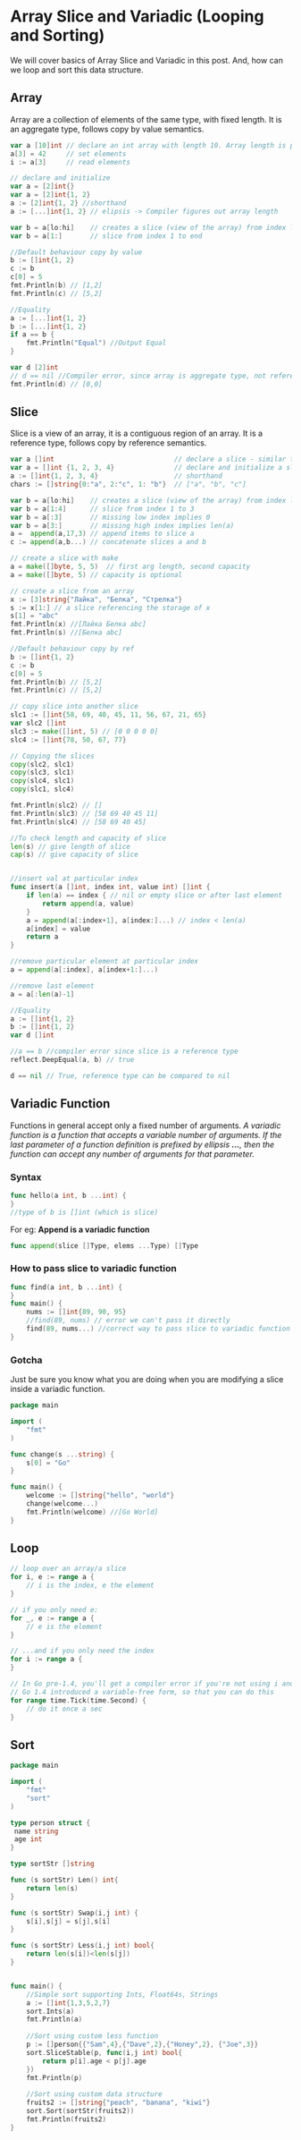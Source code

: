 # Array Slice and Variadic (Looping and Sorting)
We will cover basics of Array Slice and Variadic in this post. And, how can we loop and sort this data structure.

## Array
Array are a collection of elements of the same type, with fixed length. It is an aggregate type, follows copy by value semantics.
```go
var a [10]int // declare an int array with length 10. Array length is part of the type!
a[3] = 42     // set elements
i := a[3]     // read elements

// declare and initialize
var a = [2]int{}
var a = [2]int{1, 2}
a := [2]int{1, 2} //shorthand
a := [...]int{1, 2} // elipsis -> Compiler figures out array length

var b = a[lo:hi]    // creates a slice (view of the array) from index lo to hi-1, it points to same array.
var b = a[1:]		// slice from index 1 to end

//Default behaviour copy by value
b := []int{1, 2}
c := b
c[0] = 5
fmt.Println(b) // [1,2]
fmt.Println(c) // [5,2]

//Equality
a := [...]int{1, 2}
b := [...]int{1, 2}
if a == b {
	fmt.Println("Equal") //Output Equal
}

var d [2]int
// d == nil //Compiler error, since array is aggregate type, not reference type.
fmt.Println(d) // [0,0] 

```
## Slice
Slice is a view of an array, it is a contiguous region of an array. It is a reference type, follows copy by reference semantics.
```go
var a []int                              // declare a slice - similar to an array, but length is unspecified
var a = []int {1, 2, 3, 4}               // declare and initialize a slice (backed by the array given implicitly)
a := []int{1, 2, 3, 4}                   // shorthand
chars := []string{0:"a", 2:"c", 1: "b"}  // ["a", "b", "c"]

var b = a[lo:hi]	// creates a slice (view of the array) from index lo to hi-1
var b = a[1:4]		// slice from index 1 to 3
var b = a[:3]		// missing low index implies 0
var b = a[3:]		// missing high index implies len(a)
a =  append(a,17,3)	// append items to slice a
c := append(a,b...)	// concatenate slices a and b

// create a slice with make
a = make([]byte, 5, 5)	// first arg length, second capacity
a = make([]byte, 5)	// capacity is optional

// create a slice from an array
x := [3]string{"Лайка", "Белка", "Стрелка"}
s := x[1:] // a slice referencing the storage of x
s[1] = "abc"
fmt.Println(x) //[Лайка Белка abc]
fmt.Println(s) //[Белка abc]

//Default behaviour copy by ref
b := []int{1, 2}
c := b
c[0] = 5
fmt.Println(b) // [5,2]
fmt.Println(c) // [5,2]

// copy slice into another slice
slc1 := []int{58, 69, 40, 45, 11, 56, 67, 21, 65}
var slc2 []int
slc3 := make([]int, 5) // [0 0 0 0 0]
slc4 := []int{78, 50, 67, 77}

// Copying the slices
copy(slc2, slc1)
copy(slc3, slc1)
copy(slc4, slc1)
copy(slc1, slc4)

fmt.Println(slc2) // []
fmt.Println(slc3) // [58 69 40 45 11]
fmt.Println(slc4) // [58 69 40 45]

//To check length and capacity of slice
len(s) // give length of slice
cap(s) // give capacity of slice


//insert val at particular index
func insert(a []int, index int, value int) []int {
    if len(a) == index { // nil or empty slice or after last element
        return append(a, value)
    }
    a = append(a[:index+1], a[index:]...) // index < len(a)
    a[index] = value
    return a
}

//remove particular element at particular index
a = append(a[:index], a[index+1:]...)

//remove last element
a = a[:len(a)-1]

//Equality
a := []int{1, 2}
b := []int{1, 2}
var d []int

//a == b //compiler error since slice is a reference type
reflect.DeepEqual(a, b) // true 

d == nil // True, reference type can be compared to nil


```

## Variadic Function

Functions in general accept only a fixed number of arguments. *A variadic function is a function that accepts a variable number of arguments. If the last parameter of a function definition is prefixed by ellipsis **...**, then the function can accept any number of arguments for that parameter.*

### Syntax

```go
func hello(a int, b ...int) {  
}
//type of b is []int (which is slice)
```

For eg: **Append is a variadic function**

```go
func append(slice []Type, elems ...Type) []Type  
```

### How to pass slice to variadic function

```go
func find(a int, b ...int) {  
}
func main() {  
    nums := []int{89, 90, 95}
    //find(89, nums) // error we can't pass it directly
    find(89, nums...) //correct way to pass slice to variadic function
}
```

### Gotcha

Just be sure you know what you are doing when you are modifying a slice inside a variadic function.

```go
package main

import (  
    "fmt"
)

func change(s ...string) {  
    s[0] = "Go"
}

func main() {  
    welcome := []string{"hello", "world"}
    change(welcome...)
    fmt.Println(welcome) //[Go World]
}
```

## Loop
```go
// loop over an array/a slice
for i, e := range a {
    // i is the index, e the element
}

// if you only need e:
for _, e := range a {
    // e is the element
}

// ...and if you only need the index
for i := range a {
}

// In Go pre-1.4, you'll get a compiler error if you're not using i and e.
// Go 1.4 introduced a variable-free form, so that you can do this
for range time.Tick(time.Second) {
    // do it once a sec
}
```


## Sort 

```go
package main

import (
	"fmt"
	"sort"
)

type person struct {
 name string 
 age int
}

type sortStr []string

func (s sortStr) Len() int{
	return len(s)
}

func (s sortStr) Swap(i,j int) {
	s[i],s[j] = s[j],s[i]
}

func (s sortStr) Less(i,j int) bool{
	return len(s[i])<len(s[j])
}


func main() {
	//Simple sort supporting Ints, Float64s, Strings
	a := []int{1,3,5,2,7}
	sort.Ints(a)
	fmt.Println(a)
	
	//Sort using custom less function
	p := []person{{"Sam",4},{"Dave",2},{"Honey",2}, {"Joe",3}}
	sort.SliceStable(p, func(i,j int) bool{
		return p[i].age < p[j].age
	})
	fmt.Println(p)
	
	//Sort using custom data structure
	fruits2 := []string{"peach", "banana", "kiwi"}
	sort.Sort(sortStr(fruits2))
	fmt.Println(fruits2)
}

```